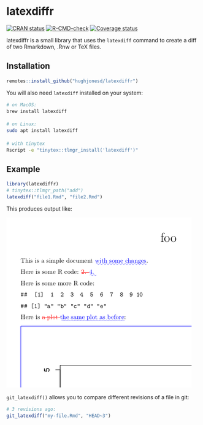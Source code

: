 

# latexdiffr


<!-- badges: start -->
[![CRAN status](https://www.r-pkg.org/badges/version/latexdiffr)](https://CRAN.R-project.org/package=latexdiffr)
[![R-CMD-check](https://github.com/hughjonesd/latexdiffr/workflows/R-CMD-check/badge.svg)](https://github.com/hughjonesd/latexdiffr/actions)
[![Coverage status](https://codecov.io/gh/hughjonesd/latexdiffr/branch/master/graph/badge.svg)](https://codecov.io/github/hughjonesd/latexdiffr?branch=master)
<!-- badges: end -->
  

latexdiffr is a small library that uses the `latexdiff` command
to create a diff of two Rmarkdown, .Rnw or TeX files.

## Installation

``` r
remotes::install_github("hughjonesd/latexdiffr")
```

You will also need `latexdiff` installed on your system:

``` bash
# on MacOS:
brew install latexdiff

# on Linux:
sudo apt install latexdiff 

# with tinytex
Rscript -e "tinytex::tlmgr_install('latexdiff')"
```

## Example


``` r
library(latexdiffr)
# tinytex::tlmgr_path("add")
latexdiff("file1.Rmd", "file2.Rmd")

```

This produces output like:

![latexdiff screenshot](https://raw.githubusercontent.com/hughjonesd/latexdiffr/master/diff-screenshot.png)

`git_latexdiff()` allows you to compare different revisions of a file in git:

```r
# 3 revisions ago:
git_latexdiff("my-file.Rmd", "HEAD~3") 
```
